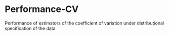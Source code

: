 # Performance-CV
Performance of estimators of the coefficient of variation under distributional specification of the data

